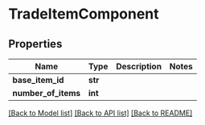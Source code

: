 # TradeItemComponent

## Properties
Name | Type | Description | Notes
------------ | ------------- | ------------- | -------------
**base_item_id** | **str** |  | 
**number_of_items** | **int** |  | 

[[Back to Model list]](../README.md#documentation-for-models) [[Back to API list]](../README.md#documentation-for-api-endpoints) [[Back to README]](../README.md)

